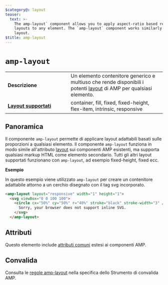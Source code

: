 ```yaml
---
$category@: layout
teaser:
  text: >-
    The amp-layout` component allows you to apply aspect-ratio based responsive
    layouts to any element. The `amp-layout` component works similarly to the
    layout.
$title: amp-layout
---
```


<!--- Reformatted by Reftar! for AMP (go/reftar) on 2019-06-13 -->
<!---
       Copyright 2016 The AMP HTML Authors. All Rights Reserved.

       Licensed under the Apache License, Version 2.0 (the "License");
     you may not use this file except in compliance with the License.
     You may obtain a copy of the License at

     http://www.apache.org/licenses/LICENSE-2.0

     Unless required by applicable law or agreed to in writing, software
     distributed under the License is distributed on an "AS-IS" BASIS,
     WITHOUT WARRANTIES OR CONDITIONS OF ANY KIND, either express or implied.
     See the License for the specific language governing permissions and
     limitations under the License.
-->

# <a name="amp-layout"></a> `amp-layout`

<table>
  <tr>
    <td width="40%"><strong>Descrizione</strong></td>
    <td>Un elemento contenitore generico e multiuso che rende disponibili i potenti <a href="https://www.ampproject.org/docs/guides/responsive/control_layout#the-layout-attribute">layout</a> di AMP per qualsiasi elemento.</td>
  </tr>
  <tr>
    <td class="col-fourty"><strong><a href="https://www.ampproject.org/docs/guides/responsive/control_layout.html">Layout supportati</a></strong></td>
    <td>container, fill, fixed, fixed-height, flex-item, intrinsic, responsive</td>
  </tr>
</table>

## Panoramica

Il componente `amp-layout` permette di applicare layout adattabili basati sulle proporzioni a qualsiasi elemento. Il componente `amp-layout` funziona in modo simile all'attributo [layout](https://www.ampproject.org/docs/guides/responsive/control_layout#the-layout-attribute) sui componenti AMP esistenti, ma supporta qualsiasi markup HTML come elemento secondario. Tutti gli altri layout supportati funzionano con `amp-layout`, ad esempio fixed-height, fixed ecc.

**Esempio**

In questo esempio viene utilizzato `amp-layout` per creare un contenitore adattabile attorno a un cerchio disegnato con il tag svg incorporato.

```html
<amp-layout layout="responsive" width="1" height="1">
  <svg viewBox="0 0 100 100">
    <circle cx="50%" cy="50%" r="40%" stroke="black" stroke-width="3" />
      Sorry, your browser does not support inline SVG.
    </svg>
  </amp-layout>
```

## Attributi

Questo elemento include [attributi comuni](https://www.ampproject.org/docs/reference/common_attributes) estesi ai componenti AMP.

## Convalida

Consulta le [regole amp-layout](https://github.com/ampproject/amphtml/blob/master/validator/validator-main.protoascii) nella specifica dello Strumento di convalida AMP.
